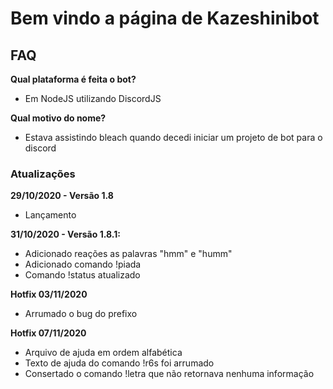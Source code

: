 # Bem vindo a página de Kazeshinibot

## FAQ

**Qual plataforma é feita o bot?**

* Em NodeJS utilizando DiscordJS

**Qual motivo do nome?**

* Estava assistindo bleach quando decedi iniciar um projeto de bot para o discord

### Atualizações

**29/10/2020 - Versão 1.8**

* Lançamento

**31/10/2020 - Versão 1.8.1:**

* Adicionado reações as palavras "hmm" e "humm"
* Adicionado comando !piada
* Comando !status atualizado

**Hotfix 03/11/2020**

* Arrumado o bug do prefixo

**Hotfix 07/11/2020**

* Arquivo de ajuda em ordem alfabética
* Texto de ajuda do comando !r6s foi arrumado
* Consertado o comando !letra que não retornava nenhuma informação
